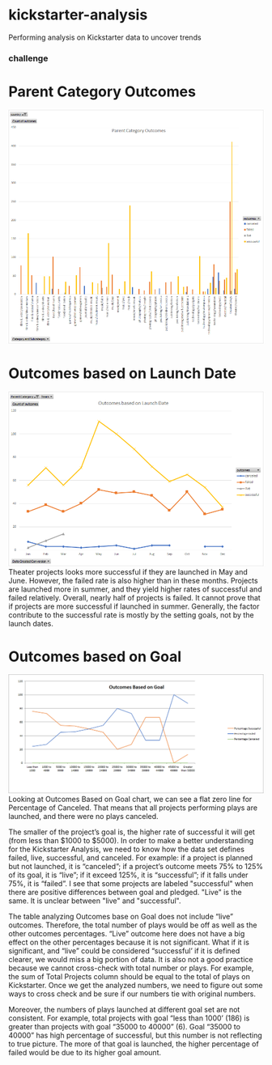 # kickstarter-analysis
Performing analysis on Kickstarter data to uncover trends
### challenge
# Parent Category Outcomes
![parent](Parent%20Category%20Outcomes%20Chart%20Image.png)
# Outcomes based on Launch Date
![date](Outcomes%20based%20on%20Launch%20Date.png)
Theater projects looks more successful if they are launched in May and June. However, the failed rate is also higher than in these months. Projects are launched more in summer, and they yield higher rates of successful and failed relatively. Overall, nearly half of projects is failed. It cannot prove that if projects are more successful if launched in summer. Generally, the factor contribute to the successful rate is mostly by the setting goals, not by the launch dates.
# Outcomes based on Goal 
![goals](Outcomes%20based%20on%20Goal.png)
Looking at Outcomes Based on Goal chart, we can see a flat zero line for Percentage of Canceled. That means that all projects performing plays are launched, and there were no plays canceled.

The smaller of the project’s goal is, the higher rate of successful it will get (from less than $1000 to $5000).
In order to make a better understanding for the Kickstarter Analysis, we need to know how the data set defines failed, live, successful, and canceled. For example: if a project is planned but not launched, it is “canceled”; if a project’s outcome meets 75% to 125% of its goal, it is “live”; if it exceed 125%, it is “successful”; if it falls under 75%, it is “failed”. I see that some projects are labeled "successful" when there are positive differences between goal and pledged. "Live" is the same. It is unclear between "live" and "successful".

The table analyzing Outcomes base on Goal does not include “live” outcomes. Therefore, the total number of plays would be off as well as the other outcomes percentages. “Live” outcome here does not have a big effect on the other percentages because it is not significant. What if it is significant, and “live” could be considered “successful’ if it is defined clearer, we would miss a big portion of data. It is also not a good practice because we cannot cross-check with total number or plays. For example, the sum of Total Projects column should be equal to the total of plays on Kickstarter. Once we get the analyzed numbers, we need to figure out some ways to cross check and be sure if our numbers tie with original numbers.

Moreover, the numbers of plays launched at different goal set are not consistent. For example, total projects with goal “less than 1000’ (186) is greater than projects with goal “35000 to 40000” (6). Goal “35000 to 40000” has high percentage of successful, but this number is not reflecting to true picture. The more of that goal is launched, the higher percentage of failed would be due to its higher goal amount.
